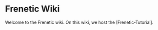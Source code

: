 Frenetic Wiki
=============

Welcome to the Frenetic wiki. On this wiki, we host the [Frenetic-Tutorial].